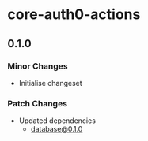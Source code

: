 # core-auth0-actions

## 0.1.0

### Minor Changes

- Initialise changeset

### Patch Changes

- Updated dependencies
  - database@0.1.0
